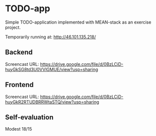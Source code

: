 # TODO-app

Simple TODO-application implemented with MEAN-stack as an exercise project.

Temporarily running at: http://46.101.135.218/

## Backend

Screencast URL: https://drive.google.com/file/d/0BzLCiD-huyGkSG8td3U0VVlGMUE/view?usp=sharing

## Frontend

Screencast URL: https://drive.google.com/file/d/0BzLCiD-huyGkR2RTUDBRRWtaSTQ/view?usp=sharing

## Self-evaluation

Modest 18/15